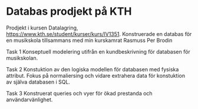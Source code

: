 # Databas prodjekt på KTH
Prodjekt i kursen Datalagring, https://www.kth.se/student/kurser/kurs/IV1351. 
Konstruerade en databas för en musikskola tillsammans med min kurskamrat Rasmuss Per Brodin

Task 1
Konseptuell modelering utifrån en kundbeskrivning för databasen för musikskolan.

Task 2
Konstuktion av den logiska modellen för databasen med fysiska attribut. Fokus på normaliersing och vidare extrahera data för konstuktion av själva databasen i SQL.

Task 3
Konstruerat queries och vyer för ökad prestanda och användarvänlighet.
